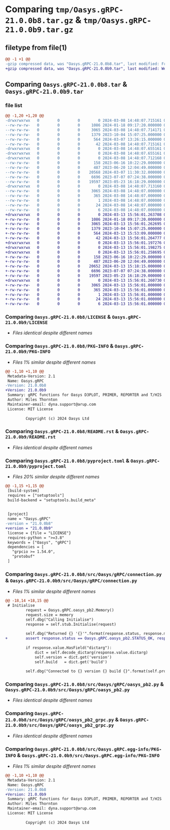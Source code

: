 # Comparing `tmp/Oasys.gRPC-21.0.0b8.tar.gz` & `tmp/Oasys.gRPC-21.0.0b9.tar.gz`

## filetype from file(1)

```diff
@@ -1 +1 @@
-gzip compressed data, was "Oasys.gRPC-21.0.0b8.tar", last modified: Fri Mar  8 14:48:07 2024, max compression
+gzip compressed data, was "Oasys.gRPC-21.0.0b9.tar", last modified: Wed Mar 13 15:56:01 2024, max compression
```

## Comparing `Oasys.gRPC-21.0.0b8.tar` & `Oasys.gRPC-21.0.0b9.tar`

### file list

```diff
@@ -1,20 +1,20 @@
-drwxrwxrwx   0        0        0        0 2024-03-08 14:48:07.715161 Oasys.gRPC-21.0.0b8/
--rw-rw-rw-   0        0        0     1086 2024-01-18 09:17:20.000000 Oasys.gRPC-21.0.0b8/LICENSE
--rw-rw-rw-   0        0        0     3065 2024-03-08 14:48:07.714171 Oasys.gRPC-21.0.0b8/PKG-INFO
--rw-rw-rw-   0        0        0     1379 2023-10-04 15:07:25.000000 Oasys.gRPC-21.0.0b8/README.rst
--rw-rw-rw-   0        0        0      564 2024-03-07 13:26:15.000000 Oasys.gRPC-21.0.0b8/pyproject.toml
--rw-rw-rw-   0        0        0       42 2024-03-08 14:48:07.715161 Oasys.gRPC-21.0.0b8/setup.cfg
-drwxrwxrwx   0        0        0        0 2024-03-08 14:48:07.655161 Oasys.gRPC-21.0.0b8/src/
-drwxrwxrwx   0        0        0        0 2024-03-08 14:48:07.655161 Oasys.gRPC-21.0.0b8/src/Oasys/
-drwxrwxrwx   0        0        0        0 2024-03-08 14:48:07.712168 Oasys.gRPC-21.0.0b8/src/Oasys/gRPC/
--rw-rw-rw-   0        0        0      158 2023-06-16 10:22:29.000000 Oasys.gRPC-21.0.0b8/src/Oasys/gRPC/__init__.py
--rw-rw-rw-   0        0        0      487 2023-06-20 12:04:49.000000 Oasys.gRPC-21.0.0b8/src/Oasys/gRPC/classes.py
--rw-rw-rw-   0        0        0    20568 2024-03-07 11:30:32.000000 Oasys.gRPC-21.0.0b8/src/Oasys/gRPC/connection.py
--rw-rw-rw-   0        0        0     6696 2023-07-07 07:24:38.000000 Oasys.gRPC-21.0.0b8/src/Oasys/gRPC/oasys_pb2.py
--rw-rw-rw-   0        0        0    19597 2023-05-23 16:18:29.000000 Oasys.gRPC-21.0.0b8/src/Oasys/gRPC/oasys_pb2_grpc.py
-drwxrwxrwx   0        0        0        0 2024-03-08 14:48:07.713160 Oasys.gRPC-21.0.0b8/src/Oasys.gRPC.egg-info/
--rw-rw-rw-   0        0        0     3065 2024-03-08 14:48:07.000000 Oasys.gRPC-21.0.0b8/src/Oasys.gRPC.egg-info/PKG-INFO
--rw-rw-rw-   0        0        0      365 2024-03-08 14:48:07.000000 Oasys.gRPC-21.0.0b8/src/Oasys.gRPC.egg-info/SOURCES.txt
--rw-rw-rw-   0        0        0        1 2024-03-08 14:48:07.000000 Oasys.gRPC-21.0.0b8/src/Oasys.gRPC.egg-info/dependency_links.txt
--rw-rw-rw-   0        0        0       24 2024-03-08 14:48:07.000000 Oasys.gRPC-21.0.0b8/src/Oasys.gRPC.egg-info/requires.txt
--rw-rw-rw-   0        0        0        6 2024-03-08 14:48:07.000000 Oasys.gRPC-21.0.0b8/src/Oasys.gRPC.egg-info/top_level.txt
+drwxrwxrwx   0        0        0        0 2024-03-13 15:56:01.263708 Oasys.gRPC-21.0.0b9/
+-rw-rw-rw-   0        0        0     1086 2024-01-18 09:17:20.000000 Oasys.gRPC-21.0.0b9/LICENSE
+-rw-rw-rw-   0        0        0     3065 2024-03-13 15:56:01.262695 Oasys.gRPC-21.0.0b9/PKG-INFO
+-rw-rw-rw-   0        0        0     1379 2023-10-04 15:07:25.000000 Oasys.gRPC-21.0.0b9/README.rst
+-rw-rw-rw-   0        0        0      564 2024-03-13 15:53:09.000000 Oasys.gRPC-21.0.0b9/pyproject.toml
+-rw-rw-rw-   0        0        0       42 2024-03-13 15:56:01.264777 Oasys.gRPC-21.0.0b9/setup.cfg
+drwxrwxrwx   0        0        0        0 2024-03-13 15:56:01.197276 Oasys.gRPC-21.0.0b9/src/
+drwxrwxrwx   0        0        0        0 2024-03-13 15:56:01.198275 Oasys.gRPC-21.0.0b9/src/Oasys/
+drwxrwxrwx   0        0        0        0 2024-03-13 15:56:01.258695 Oasys.gRPC-21.0.0b9/src/Oasys/gRPC/
+-rw-rw-rw-   0        0        0      158 2023-06-16 10:22:29.000000 Oasys.gRPC-21.0.0b9/src/Oasys/gRPC/__init__.py
+-rw-rw-rw-   0        0        0      487 2023-06-20 12:04:49.000000 Oasys.gRPC-21.0.0b9/src/Oasys/gRPC/classes.py
+-rw-rw-rw-   0        0        0    20652 2024-03-13 15:18:15.000000 Oasys.gRPC-21.0.0b9/src/Oasys/gRPC/connection.py
+-rw-rw-rw-   0        0        0     6696 2023-07-07 07:24:38.000000 Oasys.gRPC-21.0.0b9/src/Oasys/gRPC/oasys_pb2.py
+-rw-rw-rw-   0        0        0    19597 2023-05-23 16:18:29.000000 Oasys.gRPC-21.0.0b9/src/Oasys/gRPC/oasys_pb2_grpc.py
+drwxrwxrwx   0        0        0        0 2024-03-13 15:56:01.260730 Oasys.gRPC-21.0.0b9/src/Oasys.gRPC.egg-info/
+-rw-rw-rw-   0        0        0     3065 2024-03-13 15:56:01.000000 Oasys.gRPC-21.0.0b9/src/Oasys.gRPC.egg-info/PKG-INFO
+-rw-rw-rw-   0        0        0      365 2024-03-13 15:56:01.000000 Oasys.gRPC-21.0.0b9/src/Oasys.gRPC.egg-info/SOURCES.txt
+-rw-rw-rw-   0        0        0        1 2024-03-13 15:56:01.000000 Oasys.gRPC-21.0.0b9/src/Oasys.gRPC.egg-info/dependency_links.txt
+-rw-rw-rw-   0        0        0       24 2024-03-13 15:56:01.000000 Oasys.gRPC-21.0.0b9/src/Oasys.gRPC.egg-info/requires.txt
+-rw-rw-rw-   0        0        0        6 2024-03-13 15:56:01.000000 Oasys.gRPC-21.0.0b9/src/Oasys.gRPC.egg-info/top_level.txt
```

### Comparing `Oasys.gRPC-21.0.0b8/LICENSE` & `Oasys.gRPC-21.0.0b9/LICENSE`

 * *Files identical despite different names*

### Comparing `Oasys.gRPC-21.0.0b8/PKG-INFO` & `Oasys.gRPC-21.0.0b9/PKG-INFO`

 * *Files 1% similar despite different names*

```diff
@@ -1,10 +1,10 @@
 Metadata-Version: 2.1
 Name: Oasys.gRPC
-Version: 21.0.0b8
+Version: 21.0.0b9
 Summary: gRPC functions for Oasys D3PLOT, PRIMER, REPORTER and T/HIS
 Author: Miles Thornton
 Maintainer-email: dyna.support@arup.com
 License: MIT License
         
         Copyright (c) 2024 Oasys Ltd
```

### Comparing `Oasys.gRPC-21.0.0b8/README.rst` & `Oasys.gRPC-21.0.0b9/README.rst`

 * *Files identical despite different names*

### Comparing `Oasys.gRPC-21.0.0b8/pyproject.toml` & `Oasys.gRPC-21.0.0b9/pyproject.toml`

 * *Files 20% similar despite different names*

```diff
@@ -1,15 +1,15 @@
 [build-system]
 requires = ["setuptools"]
 build-backend = "setuptools.build_meta"
 
 
 [project]
 name = "Oasys.gRPC"
-version = "21.0.0b8"
+version = "21.0.0b9"
 license = {file = "LICENSE"}
 requires-python = ">=3.8"
 keywords = ["Oasys", "gRPC"]
 dependencies = [
   "grpcio >= 1.54.0",
   "protobuf"
 ]
```

### Comparing `Oasys.gRPC-21.0.0b8/src/Oasys/gRPC/connection.py` & `Oasys.gRPC-21.0.0b9/src/Oasys/gRPC/connection.py`

 * *Files 1% similar despite different names*

```diff
@@ -18,14 +18,15 @@
 # Initialise
         request = Oasys.gRPC.oasys_pb2.Memory()
         request.size = memory
         self.dbg("Calling Initialise")
         response = self.stub.Initialise(request)
 
         self.dbg("Returned {} '{}'".format(response.status, response.message))
+        assert response.status == Oasys.gRPC.oasys_pb2.STATUS_OK, response.message
 
         if response.value.HasField("dictarg"):
             dict = self.decode_dictarg(response.value.dictarg)
             self.version = dict.get('version')
             self.build   = dict.get('build')
 
         self.dbg("Connected to {} version {} build {}".format(self.program, self.version, self.build))
```

### Comparing `Oasys.gRPC-21.0.0b8/src/Oasys/gRPC/oasys_pb2.py` & `Oasys.gRPC-21.0.0b9/src/Oasys/gRPC/oasys_pb2.py`

 * *Files identical despite different names*

### Comparing `Oasys.gRPC-21.0.0b8/src/Oasys/gRPC/oasys_pb2_grpc.py` & `Oasys.gRPC-21.0.0b9/src/Oasys/gRPC/oasys_pb2_grpc.py`

 * *Files identical despite different names*

### Comparing `Oasys.gRPC-21.0.0b8/src/Oasys.gRPC.egg-info/PKG-INFO` & `Oasys.gRPC-21.0.0b9/src/Oasys.gRPC.egg-info/PKG-INFO`

 * *Files 1% similar despite different names*

```diff
@@ -1,10 +1,10 @@
 Metadata-Version: 2.1
 Name: Oasys.gRPC
-Version: 21.0.0b8
+Version: 21.0.0b9
 Summary: gRPC functions for Oasys D3PLOT, PRIMER, REPORTER and T/HIS
 Author: Miles Thornton
 Maintainer-email: dyna.support@arup.com
 License: MIT License
         
         Copyright (c) 2024 Oasys Ltd
```

